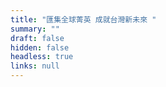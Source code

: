 ```yaml
---
title: "匯集全球菁英 成就台灣新未來 "
summary: ""
draft: false
hidden: false
headless: true
links: null
---
```

<!-- This text is never used -->